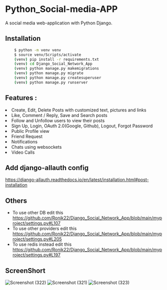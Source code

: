 # Python_Social-media-APP


A social media web-application with Python Django.
## Installation

```bash
    $ python -m venv venv
    $ source venv/Scripts/activate
    (venv) pip install -r requirements.txt
    (venv) cd Django_Social_Network_App
    (venv) python manage.py makemigrations
    (venv) python manage.py migrate
    (venv) python manage.py createsuperuser
    (venv) python manage.py runserver
```

## Features :
<li>Create, Edit, Delete Posts with customized text, pictures and links</li>
<li>Like, Comment / Reply, Save and Search posts</li>
<li>Follow and Unfollow users to view their posts</li>
<li>Sign Up, Login, OAuth 2.0(Google, Github), Logout, Forgot Password</li>
<li>Public Profile view</li>
<li>Friend Request</li>
<li>Notifications</li>
<li>Chats using websockets</li>
<li>Video Calls</li>


## Add django-allauth config

https://django-allauth.readthedocs.io/en/latest/installation.html#post-installation

## Others

- To use other DB edit this https://github.com/Ronik22/Django_Social_Network_App/blob/main/myproject/settings.py#L107
- To use other providers edit this https://github.com/Ronik22/Django_Social_Network_App/blob/main/myproject/settings.py#L205
- To use redis instead edit this https://github.com/Ronik22/Django_Social_Network_App/blob/main/myproject/settings.py#L197
## ScreenShort
![Screenshot (322)](https://user-images.githubusercontent.com/112808009/219021436-e1184f59-4ca9-4684-9970-317c83251e00.png)
![Screenshot (321)](https://user-images.githubusercontent.com/112808009/219021461-46d00882-6da2-4bad-8e09-121409ca02d2.png)
![Screenshot (323)](https://user-images.githubusercontent.com/112808009/219021468-18efb61d-2114-4fae-b8b2-475c579e395d.png)
